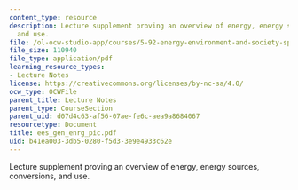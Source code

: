 ```yaml
---
content_type: resource
description: Lecture supplement proving an overview of energy, energy sources, conversions,
  and use.
file: /ol-ocw-studio-app/courses/5-92-energy-environment-and-society-spring-2007/b41ea0033db50280f5d33e9e4933c62e_ees_gen_enrg_pic.pdf
file_size: 110940
file_type: application/pdf
learning_resource_types:
- Lecture Notes
license: https://creativecommons.org/licenses/by-nc-sa/4.0/
ocw_type: OCWFile
parent_title: Lecture Notes
parent_type: CourseSection
parent_uid: d07d4c63-af56-07ae-fe6c-aea9a8684067
resourcetype: Document
title: ees_gen_enrg_pic.pdf
uid: b41ea003-3db5-0280-f5d3-3e9e4933c62e
---
```

Lecture supplement proving an overview of energy, energy sources, conversions, and use.